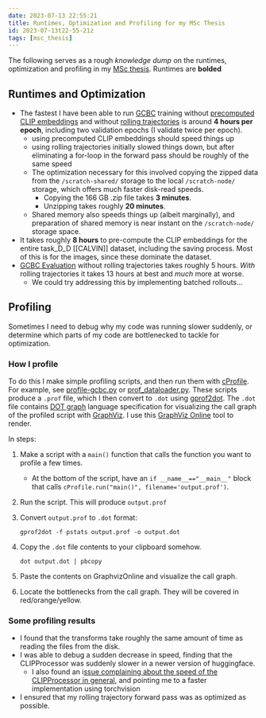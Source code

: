 ```yaml
---
date: 2023-07-13 22:55:21
title: Runtimes, Optimization and Profiling for my MSc Thesis
id: 2023-07-13t22-55-21z
tags: [msc_thesis]
---
```


The following serves as a rough _knowledge dump_ on the runtimes, optimization
and profiling in my [MSc thesis](./2023-07-10t14-32-02z.md). Runtimes are
**bolded**

## Runtimes and Optimization

- The fastest I have been able to run [GCBC](./2023-07-11t10-17-09z.md) training
  without [precomputed CLIP embeddings](./2023-07-13t00-50-10z.md) and without
  [rolling trajectories](./2023-07-11t12-33-17z.md) is around **4 hours per
  epoch**, including two validation epochs (I validate twice per epoch).
  - using precomputed CLIP embeddings should speed things up
  - using rolling trajectories initially slowed things down, but after
    eliminating a for-loop in the forward pass should be roughly of the same
    speed
  - The optimization necessary for this involved copying the zipped data from
    the `/scratch-shared/` storage to the local `/scratch-node/` storage, which
    offers much faster disk-read speeds.
    - Copying the 166 GB .zip file takes **3 minutes**.
    - Unzipping takes roughly **20 minutes**.
  - Shared memory also speeds things up (albeit marginally), and preparation of
    shared memory is near instant on the `/scratch-node/` storage space.
- It takes roughly **8 hours** to pre-compute the CLIP embeddings for the entire
  task_D_D [[CALVIN]] dataset, including the saving process. Most of this is for
  the images, since these dominate the dataset.
- [GCBC Evaluation](./2023-07-11t10-52-26z.md) without rolling trajectories
  takes roughly 5 hours. _With_ rolling trajectories it takes 13 hours at best
  and _much_ more at worse.
  - We could try addressing this by implementing batched rollouts...

## Profiling

Sometimes I need to debug why my code was running slower suddenly, or determine
which parts of my code are bottlenecked to tackle for optimization.

### How I profile

To do this I make simple profiling scripts, and then run them with
[cProfile](https://docs.python.org/3/library/profile.html). For example, see
[profile-gcbc.py](https://github.com/thesofakillers/thesis/blob/main/src/nlgoals/run/profile-gcbc.py)
or
[prof_dataloader.py](https://github.com/thesofakillers/thesis/blob/main/src/nlgoals/data/calvin/repo/code/prof_dataloader.py).
These scripts produce a `.prof` file, which I then convert to `.dot` using
[gprof2dot](https://github.com/jrfonseca/gprof2dot). The `.dot` file contains
[DOT graph](https://www.graphviz.org/doc/info/lang.html) language specification
for visualizing the call graph of the profiled script with
[GraphViz](https://www.graphviz.org/). I use this
[GraphViz Online](https://dreampuf.github.io/GraphvizOnline/) tool to render.

In steps:

1. Make a script with a `main()` function that calls the function you want to
   profile a few times.
   - At the bottom of the script, have an `if __name__=="__main__"` block that
     calls `cProfile.run("main()", filename='output.prof')`.
2. Run the script. This will produce `output.prof`
3. Convert `output.prof` to `.dot` format:

   ```terminal
   gprof2dot -f pstats output.prof -o output.dot
   ```

4. Copy the `.dot` file contents to your clipboard somehow.

   ```terminal
   dot output.dot | pbcopy
   ```

5. Paste the contents on GraphvizOnline and visualize the call graph.
6. Locate the bottlenecks from the call graph. They will be covered in
   red/orange/yellow.

### Some profiling results

- I found that the transforms take roughly the same amount of time as reading
  the files from the disk.
- I was able to debug a sudden decrease in speed, finding that the CLIPProcessor
  was suddenly slower in a newer version of huggingface.
  - I also found an
    i[ssue complaining about the speed of the CLIPProcessor in general](https://github.com/huggingface/transformers/issues/13991),
    and pointing me to a faster implementation using torchvision
- I ensured that my rolling trajectory forward pass was as optimized as
  possible.
